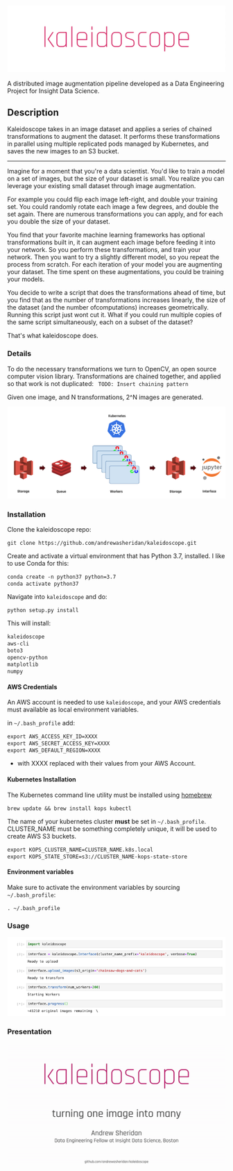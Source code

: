 ![kaleidoscope](imgs/logo.png)

A distributed image augmentation pipeline developed as a Data Engineering Project for Insight Data Science.

## Description
Kaleidoscope takes in an image dataset and applies a series of chained transformations to augment the dataset. 
It performs these transformations in parallel using multiple replicated pods managed by Kubernetes, and saves the new images to an S3 bucket.

***
Imagine for a moment that you're a data scientist.
You'd like to train a model on a set of images, but the size of your dataset is small.
You realize you can leverage your existing small dataset through image augmentation. 

For example you could flip each image left-right, and double your training set.
You could randomly rotate each image a few degrees, and double the set again.
There are numerous transformations you can apply, and for each you double the size of your dataset. 

You find that your favorite machine learning frameworks has optional transformations built in, it can augment each image before feeding it into your network.
So you perform these transformations, and train your network.
Then you want to try a slightly different model, so you repeat the process from scratch. 
For each iteration of your model you are augmenting your dataset. 
The time spent on these augmentations, you could be training your models. 

You decide to write a script that does the transformations ahead of time, but you find that as the number of transformations increases linearly, the size of the dataset (and the number ofcomputations) increases geometrically.
Running this script just wont cut it. 
What if you could run multiple copies of the same script simultaneously, each on a subset of the dataset?

That's what kaleidoscope does.

### Details
To do the necessary transformations we turn to OpenCV, an open source computer vision library. 
Transformations are chained together, and applied so that work is not duplicated:
` TODO: Insert chaining pattern`

Given one image, and N transformations, 2^N images are generated.


![pipeline](imgs/pipeline.png)

### Installation

Clone the kaleidoscope repo:
```
git clone https://github.com/andrewasheridan/kaleidoscope.git
```
Create and activate a virtual environment that has Python 3.7, installed.
I like to use Conda for this:
```
conda create -n python37 python=3.7
conda activate python37
```

Navigate into `kaleidoscope` and do:
```
python setup.py install
```
This will install:
```
kaleidoscope
aws-cli
boto3
opencv-python
matplotlib
numpy
```

#### AWS Credentials

An AWS account is needed to use `kaleidoscope`, and your AWS credentials must available as local environment variables.

in `~/.bash_profile` add:
```
export AWS_ACCESS_KEY_ID=XXXX
export AWS_SECRET_ACCESS_KEY=XXXX
export AWS_DEFAULT_REGION=XXXX
``` 
 - with XXXX replaced with their values from your AWS Account.


#### Kubernetes Installation
The Kubernetes command line utility must be installed using [homebrew](https://brew.sh)
```
brew update && brew install kops kubectl
```

The name of your kubernetes cluster **must** be set in `~/.bash_profile`.
CLUSTER_NAME must be something completely unique, it will be used to create AWS S3 buckets.
```
export KOPS_CLUSTER_NAME=CLUSTER_NAME.k8s.local
export KOPS_STATE_STORE=s3://CLUSTER_NAME-kops-state-store
```

#### Environment variables
Make sure to activate the environment variables by sourcing `~/.bash_profile`:
```
. ~/.bash_profile
```


### Usage

![interface](imgs/interface.png)


### Presentation
![](imgs/output.gif)
